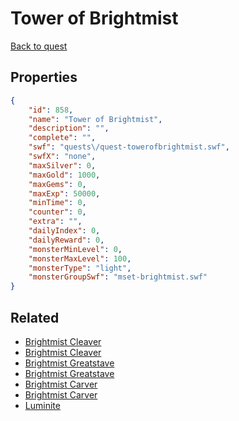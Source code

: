 # Tower of Brightmist



[Back to quest](../quests.md)

## Properties

```json
{
    "id": 858,
    "name": "Tower of Brightmist",
    "description": "",
    "complete": "",
    "swf": "quests\/quest-towerofbrightmist.swf",
    "swfX": "none",
    "maxSilver": 0,
    "maxGold": 1000,
    "maxGems": 0,
    "maxExp": 50000,
    "minTime": 0,
    "counter": 0,
    "extra": "",
    "dailyIndex": 0,
    "dailyReward": 0,
    "monsterMinLevel": 0,
    "monsterMaxLevel": 100,
    "monsterType": "light",
    "monsterGroupSwf": "mset-brightmist.swf"
}
```

## Related

- [Brightmist Cleaver](../items/6425-brightmist-cleaver.md)
- [Brightmist Cleaver](../items/6426-brightmist-cleaver.md)
- [Brightmist Greatstave](../items/6427-brightmist-greatstave.md)
- [Brightmist Greatstave](../items/6428-brightmist-greatstave.md)
- [Brightmist Carver ](../items/6429-brightmist-carver.md)
- [Brightmist Carver ](../items/6430-brightmist-carver.md)
- [Luminite](../items/6431-luminite.md)

